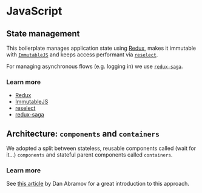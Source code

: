 # JavaScript

## State management

This boilerplate manages application state using [Redux](redux.md), makes it
immutable with [`ImmutableJS`](immutablejs.md) and keeps access performant
via [`reselect`](reselect.md).

For managing asynchronous flows (e.g. logging in) we use
[`redux-saga`](redux-saga.md).

### Learn more

- [Redux](redux.md)
- [ImmutableJS](immutablejs.md)
- [reselect](reselect.md)
- [redux-saga](redux-saga.md)

## Architecture: `components` and `containers`

We adopted a split between stateless, reusable components called (wait for it...)
`components` and stateful parent components called `containers`.

### Learn more

See [this article](https://medium.com/@dan_abramov/smart-and-dumb-components-7ca2f9a7c7d0)
by Dan Abramov for a great introduction to this approach.
